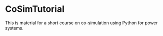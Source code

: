 # CoSimTutorial
This is material for a short course on co-simulation using Python for power systems. 
